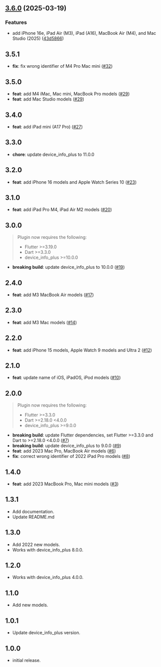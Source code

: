 #

## [3.6.0](https://github.com/kyle-seongwoo-jun/flutter_apple_product_name/compare/3.5.1...v3.6.0) (2025-03-19)


### Features

* add iPhone 16e, iPad Air (M3), iPad (A16), MacBook Air (M4), and Mac Studio (2025) ([43d5866](https://github.com/kyle-seongwoo-jun/flutter_apple_product_name/commit/43d5866d9978d70a8b364acf1701ba775ab2c4fe))

## 3.5.1

- **fix**: fix wrong identifier of M4 Pro Mac mini ([#32](https://github.com/kyle-seongwoo-jun/flutter_apple_product_name/pull/32))

## 3.5.0

- **feat**: add M4 iMac, Mac mini, MacBook Pro models ([#29](https://github.com/kyle-seongwoo-jun/flutter_apple_product_name/pull/29))
- **feat**: add Mac Studio models ([#29](https://github.com/kyle-seongwoo-jun/flutter_apple_product_name/pull/29))

## 3.4.0

- **feat**: add iPad mini (A17 Pro) ([#27](https://github.com/kyle-seongwoo-jun/flutter_apple_product_name/pull/27))

## 3.3.0

- **chore**: update device_info_plus to 11.0.0

## 3.2.0

- **feat**: add iPhone 16 models and Apple Watch Series 10 ([#23](https://github.com/kyle-seongwoo-jun/flutter_apple_product_name/pull/23))

## 3.1.0

- **feat**: add iPad Pro M4, iPad Air M2 models ([#20](https://github.com/kyle-seongwoo-jun/flutter_apple_product_name/pull/20))

## 3.0.0

> Plugin now requires the following:
>
> - Flutter >=3.19.0
> - Dart >=3.3.0
> - device_info_plus >=10.0.0

- **breaking build**: update device_info_plus to 10.0.0 ([#19](https://github.com/kyle-seongwoo-jun/flutter_apple_product_name/pull/19))

## 2.4.0

- **feat**: add M3 MacBook Air models ([#17](https://github.com/kyle-seongwoo-jun/flutter_apple_product_name/pull/17))

## 2.3.0

- **feat**: add M3 Mac models ([#14](https://github.com/kyle-seongwoo-jun/flutter_apple_product_name/pull/14))

## 2.2.0

- **feat**: add iPhone 15 models, Apple Watch 9 models and Ultra 2 ([#12](https://github.com/kyle-seongwoo-jun/flutter_apple_product_name/pull/12))

## 2.1.0

- **feat**: update name of iOS, iPadOS, iPod models ([#10](https://github.com/kyle-seongwoo-jun/flutter_apple_product_name/pull/10))

## 2.0.0

> Plugin now requires the following:
>
> - Flutter >=3.3.0
> - Dart >=2.18.0 <4.0.0
> - device_info_plus >=9.0.0

- **breaking build**: update Flutter dependencies, set Flutter >=3.3.0 and Dart to >=2.18.0 <4.0.0 ([#7](https://github.com/kyle-seongwoo-jun/flutter_apple_product_name/pull/7))
- **breaking build**: update device_info_plus to 9.0.0 ([#9](https://github.com/kyle-seongwoo-jun/flutter_apple_product_name/pull/9))
- **feat**: add 2023 Mac Pro, MacBook Air models ([#6](https://github.com/kyle-seongwoo-jun/flutter_apple_product_name/pull/6))
- **fix**: correct wrong identifier of 2022 iPad Pro models ([#8](https://github.com/kyle-seongwoo-jun/flutter_apple_product_name/pull/8))

## 1.4.0

- **feat**: add 2023 MacBook Pro, Mac mini models ([#3](https://github.com/kyle-seongwoo-jun/flutter_apple_product_name/pull/3))

## 1.3.1

- Add documentation.
- Update README.md

## 1.3.0

- Add 2022 new models.
- Works with device_info_plus 8.0.0.

## 1.2.0

- Works with device_info_plus 4.0.0.

## 1.1.0

- Add new models.

## 1.0.1

- Update device_info_plus version.

## 1.0.0

- initial release.
